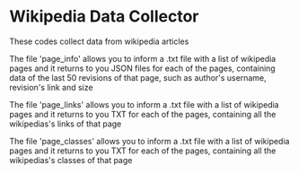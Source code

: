 # Wikipedia Data Collector
These codes collect data from wikipedia articles

The file 'page_info' allows you to inform a .txt file with a list of wikipedia pages and it returns to you JSON files for each of the pages, containing data of the last 50 revisions of that page, such as author's username, revision's link and size

The file 'page_links' allows you to inform a .txt file with a list of wikipedia pages and it returns to you TXT for each of the pages, containing all the wikipedias's links of that page

The file 'page_classes' allows you to inform a .txt file with a list of wikipedia pages and it returns to you TXT for each of the pages, containing all the wikipedias's classes of that page
